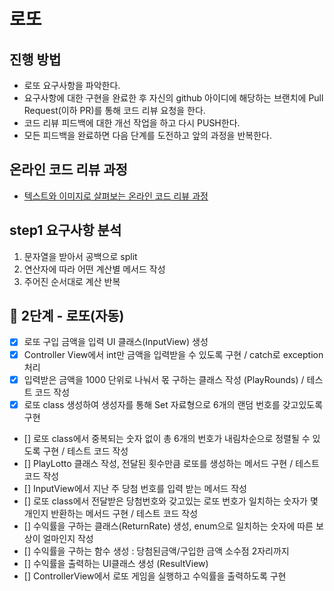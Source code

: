 # 로또
## 진행 방법
* 로또 요구사항을 파악한다.
* 요구사항에 대한 구현을 완료한 후 자신의 github 아이디에 해당하는 브랜치에 Pull Request(이하 PR)를 통해 코드 리뷰 요청을 한다.
* 코드 리뷰 피드백에 대한 개선 작업을 하고 다시 PUSH한다.
* 모든 피드백을 완료하면 다음 단계를 도전하고 앞의 과정을 반복한다.

## 온라인 코드 리뷰 과정
* [텍스트와 이미지로 살펴보는 온라인 코드 리뷰 과정](https://github.com/next-step/nextstep-docs/tree/master/codereview)


## step1 요구사항 분석
1. 문자열을 받아서 공백으로 split
2. 연산자에 따라 어떤 계산별 메서드 작성
3. 주어진 순서대로 계산 반복

## 🚀 2단계 - 로또(자동)
* [X] 로또 구입 금액을 입력 UI 클래스(InputView) 생성
* [X] Controller View에서 int만 금액을 입력받을 수 있도록 구현 / catch로 exception 처리
* [X] 입력받은 금액을 1000 단위로 나눠서 몫 구하는 클래스 작성 (PlayRounds) / 테스트 코드 작성
* [X] 로또 class 생성하여 생성자를 통해 Set 자료형으로 6개의 랜덤 번호를 갖고있도록 구현
* [] 로또 class에서 중복되는 숫자 없이 총 6개의 번호가 내림차순으로 정렬될 수 있도록 구현 / 테스트 코드 작성
* [] PlayLotto 클래스 작성, 전달된 횟수만큼 로또를 생성하는 메서드 구현 / 테스트 코드 작성
* [] InputView에서 지난 주 당첨 번호를 입력 받는 메서드 작성
* [] 로또 class에서 전달받은 당첨번호와 갖고있는 로또 번호가 일치하는 숫자가 몇개인지 반환하는 메서드 구현 / 테스트 코드 작성
* [] 수익률을 구하는 클래스(ReturnRate) 생성, enum으로 일치하는 숫자에 따른 보상이 얼마인지 작성
* [] 수익률을 구하는 함수 생성 : 당첨된금액/구입한 금액 소수점 2자리까지
* [] 수익률을 출력하는 UI클래스 생성 (ResultView)
* [] ControllerView에서 로또 게임을 실행하고 수익률을 출력하도록 구현
